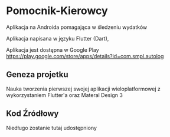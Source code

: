 # Pomocnik-Kierowcy
Aplikacja na Androida pomagająca w śledzeniu wydatków

Aplikacja napisana w języku Flutter (Dart),

Aplikacja jest dostępna w Google Play https://play.google.com/store/apps/details?id=com.smpl.autolog

## Geneza projetku

Nauka tworzenia pierwszej swojej aplikacji wieloplatformowej z wykorzystaniem Flutter'a oraz Materal Design 3

## Kod Źródłowy

Niedługo zostanie tutaj udostępniony

